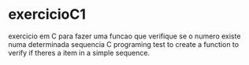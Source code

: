 # exercicioC1
exercicio em C para fazer uma funcao que verifique se o numero existe numa determinada sequencia
C programing test to create a function to verify if theres a item in a simple sequence.   
